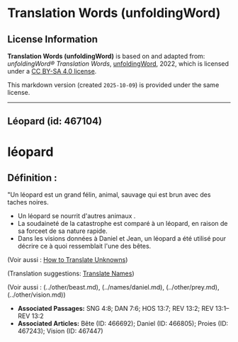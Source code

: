 # Translation Words (unfoldingWord)

## License Information

**Translation Words (unfoldingWord)** is based on and adapted from: _unfoldingWord® Translation Words_, [unfoldingWord](https://unfoldingword.org/utw), 2022, which is licensed under a [CC BY-SA 4.0 license](https://creativecommons.org/licenses/by-sa/4.0/legalcode.en).

This markdown version (created `2025-10-09`) is provided under the same license.



--------------------------------

## Léopard (id: 467104)

léopard
=======

Définition :
------------

"Un léopard est un grand félin, animal, sauvage qui est brun avec des taches noires.

* Un léopard se nourrit d'autres animaux .
* La soudaineté de la catastrophe est comparé à un léopard, en raison de sa forceet de sa nature rapide.
* Dans les visions données à Daniel et Jean, un léopard a été utilisé pour décrire ce à quoi ressemblait l'une des bêtes.

(Voir aussi : [How to Translate Unknowns](rc://en/ta/man/translate/translate-unknown))

(Translation suggestions: [Translate Names](rc://en/ta/man/translate/translate-names))

(Voir aussi : (../other/beast.md), (../names/daniel.md), (../other/prey.md), (../other/vision.md))

* **Associated Passages:** SNG 4:8; DAN 7:6; HOS 13:7; REV 13:2; REV 13:1–REV 13:2
* **Associated Articles:** Bête (ID: 466692); Daniel (ID: 466805); Proies (ID: 467243); Vision (ID: 467447)

